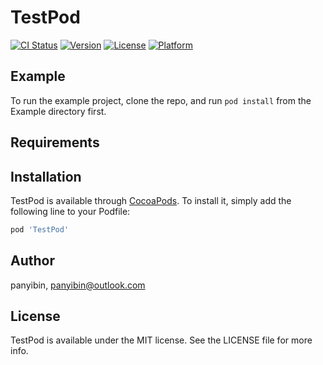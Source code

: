 # TestPod

[![CI Status](http://img.shields.io/travis/panyibin/TestPod.svg?style=flat)](https://travis-ci.org/panyibin/TestPod)
[![Version](https://img.shields.io/cocoapods/v/TestPod.svg?style=flat)](http://cocoapods.org/pods/TestPod)
[![License](https://img.shields.io/cocoapods/l/TestPod.svg?style=flat)](http://cocoapods.org/pods/TestPod)
[![Platform](https://img.shields.io/cocoapods/p/TestPod.svg?style=flat)](http://cocoapods.org/pods/TestPod)

## Example

To run the example project, clone the repo, and run `pod install` from the Example directory first.

## Requirements

## Installation

TestPod is available through [CocoaPods](http://cocoapods.org). To install
it, simply add the following line to your Podfile:

```ruby
pod 'TestPod'
```

## Author

panyibin, panyibin@outlook.com

## License

TestPod is available under the MIT license. See the LICENSE file for more info.
